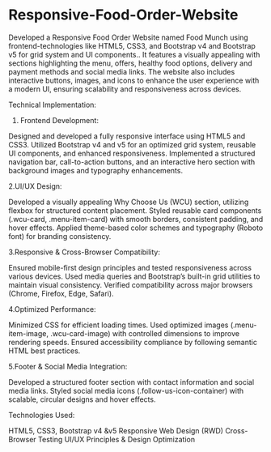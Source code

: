 # Responsive-Food-Order-Website

Developed a Responsive Food Order Website named Food Munch using frontend-technologies like HTML5, CSS3, and Bootstrap v4 and Bootstrap v5 for grid system and UI components.. It features a visually appealing with sections highlighting the menu, offers, healthy food options, delivery and payment methods and social media links. The website also includes interactive buttons, images, and icons to enhance the user experience with a modern UI, ensuring scalability and responsiveness across devices.

Technical Implementation:

1. Frontend Development:

Designed and developed a fully responsive interface using HTML5 and CSS3.
Utilized Bootstrap v4 and v5 for an optimized grid system, reusable UI components, and enhanced responsiveness.
Implemented a structured navigation bar, call-to-action buttons, and an interactive hero section with background images and typography enhancements.

2.UI/UX Design:

Developed a visually appealing Why Choose Us (WCU) section, utilizing flexbox for structured content placement.
Styled reusable card components (.wcu-card, .menu-item-card) with smooth borders, consistent padding, and hover effects.
Applied theme-based color schemes and typography (Roboto font) for branding consistency.

3.Responsive & Cross-Browser Compatibility:

Ensured mobile-first design principles and tested responsiveness across various devices.
Used media queries and Bootstrap’s built-in grid utilities to maintain visual consistency.
Verified compatibility across major browsers (Chrome, Firefox, Edge, Safari).

4.Optimized Performance:

Minimized CSS for efficient loading times.
Used optimized images (.menu-item-image, .wcu-card-image) with controlled dimensions to improve rendering speeds.
Ensured accessibility compliance by following semantic HTML best practices.

5.Footer & Social Media Integration:

Developed a structured footer section with contact information and social media links.
Styled social media icons (.follow-us-icon-container) with scalable, circular designs and hover effects.

Technologies Used:

HTML5, CSS3, Bootstrap v4 &v5
Responsive Web Design (RWD)
Cross-Browser Testing
UI/UX Principles & Design Optimization

